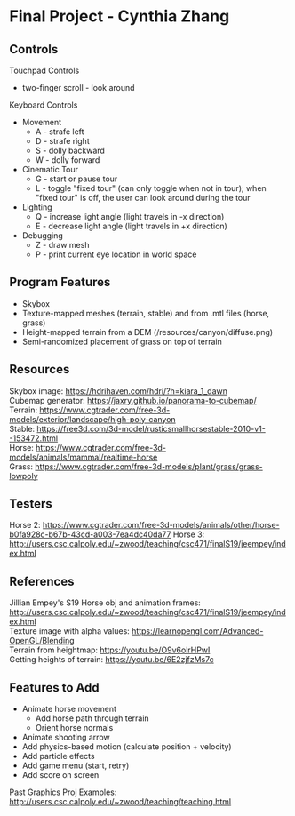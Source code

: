 # Final Project - Cynthia Zhang

## Controls
Touchpad Controls
* two-finger scroll - look around

Keyboard Controls
* Movement
    * A - strafe left
    * D - strafe right
    * S - dolly backward
    * W - dolly forward
* Cinematic Tour
    * G - start or pause tour
    * L - toggle "fixed tour" (can only toggle when not in tour); when "fixed tour" is off, the user can look around during the tour
* Lighting
    * Q - increase light angle (light travels in -x direction)
    * E - decrease light angle (light travels in +x direction)
* Debugging
    * Z - draw mesh 
    * P - print current eye location in world space

## Program Features
* Skybox
* Texture-mapped meshes (terrain, stable) and from .mtl files (horse, grass)
* Height-mapped terrain from a DEM (/resources/canyon/diffuse.png)
* Semi-randomized placement of grass on top of terrain

## Resources 
Skybox image: https://hdrihaven.com/hdri/?h=kiara_1_dawn \
Cubemap generator: https://jaxry.github.io/panorama-to-cubemap/ \
Terrain: https://www.cgtrader.com/free-3d-models/exterior/landscape/high-poly-canyon \
Stable: https://free3d.com/3d-model/rusticsmallhorsestable-2010-v1--153472.html \
Horse: https://www.cgtrader.com/free-3d-models/animals/mammal/realtime-horse \
Grass: https://www.cgtrader.com/free-3d-models/plant/grass/grass-lowpoly 

## Testers
Horse 2: https://www.cgtrader.com/free-3d-models/animals/other/horse-b0fa928c-b67b-43cd-a003-7ea4dc40da77
Horse 3: http://users.csc.calpoly.edu/~zwood/teaching/csc471/finalS19/jeempey/index.html

## References
Jillian Empey's S19 Horse obj and animation frames: http://users.csc.calpoly.edu/~zwood/teaching/csc471/finalS19/jeempey/index.html \
Texture image with alpha values: https://learnopengl.com/Advanced-OpenGL/Blending \
Terrain from heightmap: https://youtu.be/O9v6olrHPwI \
Getting heights of terrain: https://youtu.be/6E2zjfzMs7c

## Features to Add
- Animate horse movement
    - Add horse path through terrain
    - Orient horse normals
- Animate shooting arrow
- Add physics-based motion (calculate position + velocity)
- Add particle effects
- Add game menu (start, retry)
- Add score on screen

Past Graphics Proj Examples: http://users.csc.calpoly.edu/~zwood/teaching/teaching.html